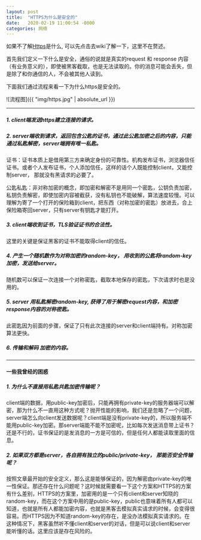```yaml
---
layout: post
title:  "HTTPS为什么是安全的"
date:   2020-02-19 11:00:54 -0000
categories: 网络
---
```


如果不了解[Https](https://en.wikipedia.org/wiki/HTTPS)是什么, 可以先点击去wiki了解一下，这里不在赘述。

首先我们定义一下什么是安全，通俗的说就是真实的request 和 response 内容（有业务意义的），即使被黑客截取，也是无法读取的。你的消息可能会丢失，但是除了和你通信的人，不会被其他人读到。

下面我们通过流程来看一下为什么https是安全的。  

![流程图]({{ "img/https.jpg" | absolute_url }})

---

##### 1. client端发送https建立连接的请求。

##### 2. server端收到请求，返回包含公匙的证书，通过此公匙加密之后的内容，只能通过私匙解密，server端拥有唯一私匙。

证书：证书本质上是借用第三方来确定身份的可靠性。机构发布证书，浏览器信任证书。或者个人发布证书，个人添加信任，这样的话个人既能控制client，又能控制server， 那就没有黑请求的必要了。  

公匙私匙：非对称加密的概念，即加密和解密不是用同一个密匙，公钥负责加密，私钥负责解密，即使加密内容被截获，没有私钥也不能破解，算法速度较慢。可以理解为寄了一个打开的保险箱到client，把东西（对称加密的密匙）放进去，合上保险箱寄回server，只有server有钥匙才能打开。

##### 3. client端收到证书，TLS验证证书的合法性。 

这里的关键是保证黑客的证书不能取得client的信任。

##### 4. 产生一个随机数作为对称加密的random-key， 用收到的公匙将random-key加密，发送给server。 

随机数可以保证一次连接一个对称密匙，截取本地保存的密匙，下次请求时也是没用的。

##### 5. server 用私匙解密random-key, 获得了用于解密request内容，和加密response内容的对称密匙。  

此密匙因为前面的步骤，保证了只有此次连接的server和client端持有。对称加密算法更快。
##### 6. 传输和解码 加密的内容。
---

#### 一些我曾经的困惑

##### 1. 为什么不直接用私匙共匙加密传输呢？

client端的数据，用public-key加密后，只能再拥有private-key的服务器端可以解密，那为什么不一直用这种方式呢？抛开性能的影响，我们还是忽略了一个问题，server端怎么向client发送数据呢？client端是没有private-key的，所以服务端不能用public-key加密。那server端能不能不加密呢，比如每次发送消息带上证书？
还是不行的，证书保证的是发消息的一方是可信的，但是任何人都能读取里面的信息。

##### 2. 如果双方都是server，各自拥有独立的public/private-key， 那能否安全传输呢？

按照文章最开始的安全定义，那么这是能够保证的，因为解密由private-key的唯一性保证。那还存在什么问题呢？这时候就需要看一下这个方案和HTTPS的方案有什么差别，HTTPS的方案里，加密用的是一个只有client和server知晓的random-key，而在这个方案中用的是public-key，public也意味着所有人都可以知道，也就是所有人都能加密内容，也就是黑客去模拟真实请求的时候，会变得很容易。而HTTPS因为不知道random-key的存在，是没办法模拟真实请求的。在这种情况下，黑客虽然听不懂client和server的对话，但是可以说client和server能听懂的话。这里应该是存在风险的。





